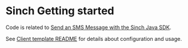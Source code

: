 # Sinch Getting started 

Code is related to [Send an SMS Message with the Sinch Java SDK](https://developers.sinch.com/docs/sms/getting-started/java/send-sms-sdk).

See [Client template README](https://github.com/sinch/sinch-sdk-java-quickstart/blob/main/templates/client/README.md) for details about configuration and usage.
